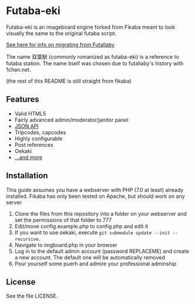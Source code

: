 # Futaba-eki
Futaba-eki is an imageboard engine forked from Fikaba meant to look visually the same to the original futaba script.

[See here for info on migrating from Futallaby](https://github.com/knarka/fikaba/blob/master/docs/migrate.md)

The name 双葉駅 (commonly romanized as futaba-eki) is a reference to futaba station. The name itself was chosen due to futallaby's history with 1chan.net.

(the rest of this README is still straight from fikaba)

## Features
* Valid HTML5
* Fairly advanced admin/moderator/janitor panel
* [JSON API](https://github.com/knarka/fikaba/blob/master/docs/api.md)
* Tripcodes, capcodes
* Highly configurable
* Post references
* Oekaki
* [...and more](https://github.com/knarka/fikaba/blob/master/docs/features.md)

## Installation
This guide assumes you have a webserver with PHP (7.0 at least) already installed. Fikaba has only been tested on Apache, but should work on any server.

1. Clone the files from this repository into a folder on your webserver and set the permissions of that folder to 777
2. Edit/move config.example.php to config.php and edit it
3. If you want to use oekaki, execute `git submodule update --init --recursive`.
4. Navigate to imgboard.php in your browser
5. Log in to the default admin account (password REPLACEME) and create a new account. The default one will be automatically removed
6. Pour yourself some puerh and admire your professional adminship

## License
See the file LICENSE.
